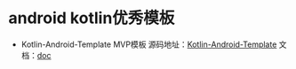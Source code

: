 # android kotlin优秀模板

* Kotlin-Android-Template  MVP模板
源码地址：[Kotlin-Android-Template](https://github.com/nekocode/Kotlin-Android-Template) 文档：[doc](https://github.com/nekocode/Kotlin-Android-Template/blob/master/README.md)
